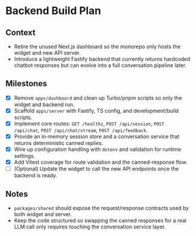 # Backend Build Plan

## Context
- Retire the unused Next.js dashboard so the monorepo only hosts the widget and new API server.
- Introduce a lightweight Fastify backend that currently returns hardcoded chatbot responses but can evolve into a full conversation pipeline later.

## Milestones

- [x] Remove `apps/dashboard` and clean up Turbo/pnpm scripts so only the widget and backend run.
- [x] Scaffold `apps/server` with Fastify, TS config, and development/build scripts.
- [x] Implement core routes: `GET /healthz`, `POST /api/session`, `POST /api/chat`, `POST /api/chat/stream`, `POST /api/feedback`.
- [x] Provide an in-memory session store and a conversation service that returns deterministic canned replies.
- [x] Wire up configuration handling with `dotenv` and validation for runtime settings.
- [x] Add Vitest coverage for route validation and the canned-response flow.
- [ ] (Optional) Update the widget to call the new API endpoints once the backend is ready.

## Notes
- `packages/shared` should expose the request/response contracts used by both widget and server.
- Keep the code structured so swapping the canned responses for a real LLM call only requires touching the conversation service layer.
